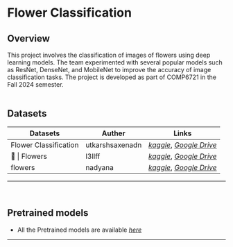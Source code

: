 #  Flower Classification

## Overview
This project involves the classification of images of flowers using deep learning models. The team experimented with several popular models such as ResNet, DenseNet, and MobileNet to improve the accuracy of image classification tasks. The project is developed as part of COMP6721 in the Fall 2024 semester.
<br />
<br />

## Datasets
Datasets | Auther | Links |
| ------------- | --------- | ------------ |
| Flower Classification | utkarshsaxenadn | <a href="https://www.kaggle.com/datasets/utkarshsaxenadn/flower-classification-5-classes-roselilyetc">*kaggle*</a>, <a href="https://drive.google.com/file/d/129efP8KotN_J4xleFU6rnfYfeMnwLEm2/view?usp=share_link">*Google Drive*</a> |
| 🌸 \| Flowers | l3llff | <a href="https://www.kaggle.com/datasets/l3llff/flowers">*kaggle*</a>, <a href="https://drive.google.com/file/d/18624X71QkDaRGt4_3kD653odU4HU1BbL/view?usp=share_link">*Google Drive*</a> |
| flowers | nadyana | <a href="https://www.kaggle.com/datasets/nadyana/flowers">*kaggle*</a>, <a href="https://drive.google.com/file/d/1qWMuBOltrt6HkIjtUnJdY7p0uZ6J05ik/view?usp=sharing">*Google Drive*</a> |

<hr />
<br >

## Pretrained models

- All the Pretrained models are available 
<a href="https://drive.google.com/drive/folders/1HNUYiqfY7ADcNtDRBwwVOoht0UPNmgQw?usp=sharing">*here*</a>

<hr />
<br >